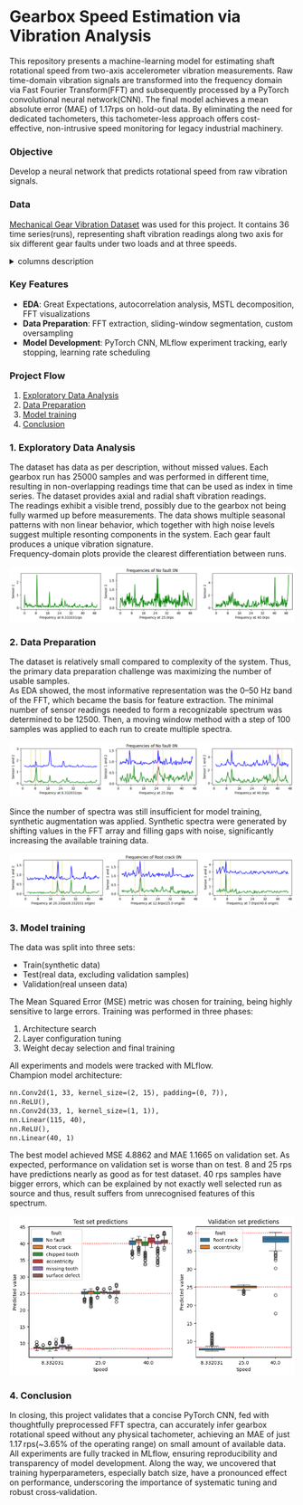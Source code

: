 # Gearbox Speed Estimation via Vibration Analysis
This repository presents a machine-learning model for estimating shaft rotational speed from two-axis accelerometer vibration measurements. Raw time-domain vibration signals are transformed into the frequency domain via Fast Fourier Transform(FFT) and subsequently processed by a PyTorch convolutional neural network(CNN). The final model achieves a mean absolute error (MAE) of 1.17rps on hold-out data. By eliminating the need for dedicated tachometers, this tachometer-less approach offers cost-effective, non-intrusive speed monitoring for legacy industrial machinery.

### Objective
Develop a neural network that predicts rotational speed from raw vibration signals.

### Data
[Mechanical Gear Vibration Dataset](https://www.kaggle.com/datasets/hieudaotrung/gear-vibration/data) was used for this project. It contains 36 time series(runs), representing shaft vibration readings along two axis for six different gear faults under two loads and at three speeds.
<details>
<summary>columns description</summary>

- sensor1 - displacement along x-axis(mm)
- sensor2 - displacement along y-axis(mm)
- time_x - sampling timestamp
- speedSet - speed(revolutions per second)
- load_value - load(Nm)
- gear_fault_desc - gear fault type
</details>

### Key Features
- **EDA**: Great Expectations, autocorrelation analysis, MSTL decomposition, FFT visualizations
- **Data Preparation**: FFT extraction, sliding-window segmentation, custom oversampling
- **Model Development**: PyTorch CNN, MLflow experiment tracking, early stopping, learning rate scheduling

### Project Flow
1. [Exploratory Data Analysis](https://github.com/ArtemAntonov/Gearbox-Speed-Estimation-via-Vibration-Analysis/#1-exploratory-data-analysis)
2. [Data Preparation](https://github.com/ArtemAntonov/Gearbox-Speed-Estimation-via-Vibration-Analysis/#2-data-preparation)
3. [Model training](https://github.com/ArtemAntonov/Gearbox-Speed-Estimation-via-Vibration-Analysis/#3-model-training)
4. [Conclusion](https://github.com/ArtemAntonov/Gearbox-Speed-Estimation-via-Vibration-Analysis/#4-conclusion)

### 1. Exploratory Data Analysis
The dataset has data as per description, without missed values. Each gearbox run has 25000 samples and was performed in different time, resulting in non-overlapping readings time that can be used as index in time series. The dataset provides axial and radial shaft vibration readings.<br/>
The readings exhibit a visible trend, possibly due to the gearbox not being fully warmed up before measurements. The data shows multiple seasonal patterns with non linear behavior, which together with high noise levels suggest multiple resonting components in the system. Each gear fault produces a unique vibration signature.<br/>
Frequency-domain plots provide the clearest differentiation between runs.
<p align="center">
<img src="https://github.com/ArtemAntonov/Gearbox-Speed-Estimation-via-Vibration-Analysis/blob/main/img/1.png" alt="Frequency‑domain comparison of gearbox runs"/>
</p>

### 2. Data Preparation
The dataset is relatively small compared to complexity of the system. Thus, the primary data preparation challenge was maximizing the number of usable samples.<br/>
As EDA showed, the most informative representation was the 0–50 Hz band of the FFT, which became the basis for feature extraction. The minimal number of sensor readings needed to form a recognizable spectrum was determined to be 12500. Then, a moving window method with a step of 100 samples was applied to each run to create multiple spectra.
<p align="center">
<img src="https://github.com/ArtemAntonov/Gearbox-Speed-Estimation-via-Vibration-Analysis/blob/main/img/2.png" alt="Windowed FFT spectra"/>
</p>
Since the number of spectra was still insufficient for model training, synthetic augmentation was applied. Synthetic spectra were generated by shifting values in the FFT array and filling gaps with noise, significantly increasing the available training data.
<p align="center">
<img src="https://github.com/ArtemAntonov/Gearbox-Speed-Estimation-via-Vibration-Analysis/blob/main/img/3.png" alt="Synthetic FFT spectra"/>
</p>

### 3. Model training
The data was split into three sets:
- Train(synthetic data)
- Test(real data, excluding validation samples)
- Validation(real unseen data)
  
The Mean Squared Error (MSE) metric was chosen for training, being highly sensitive to large errors. Training was performed in three phases:
1. Architecture search
2. Layer configuration tuning
3. Weight decay selection and final training
  
All experiments and models were tracked with MLflow.<br/>
Champion model architecture:

```
nn.Conv2d(1, 33, kernel_size=(2, 15), padding=(0, 7)),                     
nn.ReLU(),
nn.Conv2d(33, 1, kernel_size=(1, 1)), 
nn.Linear(115, 40),   
nn.ReLU(),
nn.Linear(40, 1)
```
The best model achieved MSE 4.8862 and MAE 1.1665 on validation set. As expected, performance on validation set is worse than on test. 8 and 25 rps have predictions nearly as good as for test dataset. 40 rps samples have bigger errors, which can be explained by not exactly well selected run as source and thus, result suffers from unrecognised features of this spectrum.
<p align="center">
<img src="https://github.com/ArtemAntonov/Gearbox-Speed-Estimation-via-Vibration-Analysis/blob/main/img/4.png"  alt="Prediction errors distribution"/>
</p>

### 4. Conclusion
In closing, this project validates that a concise PyTorch CNN, fed with thoughtfully preprocessed FFT spectra, can accurately infer gearbox rotational speed without any physical tachometer, achieving an MAE of just 1.17 rps(~3.65% of the operating range) on small amount of available data. All experiments are fully tracked in MLflow, ensuring reproducibility and transparency of model development. Along the way, we uncovered that training hyperparameters, especially batch size, have a pronounced effect on performance, underscoring the importance of systematic tuning and robust cross‑validation.